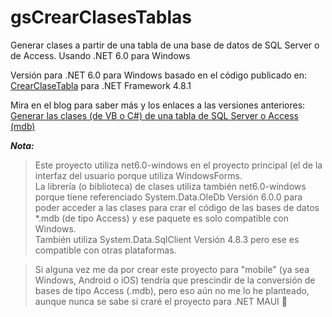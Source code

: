 # gsCrearClasesTablas
Generar clases a partir de una tabla de una base de datos de SQL Server o de Access. Usando .NET 6.0 para Windows

Versión para .NET 6.0 para Windows basado en el código publicado en: [CrearClaseTabla](https://github.com/elGuille-info/CrearClaseTabla) para .NET Framework 4.8.1

Mira en el blog para saber más y los enlaces a las versiones anteriores: [Generar las clases (de VB o C#) de una tabla de SQL Server o Access (mdb)](https://www.elguillemola.com/generar-las-clases-de-una-tabla-de-sql-server-o-access-mdb/)

_**Nota:**_

>Este proyecto utiliza net6.0-windows en el proyecto principal (el de la interfaz del usuario porque utiliza WindowsForms.<br>
>La librería (o biblioteca) de clases utiliza también net6.0-windows porque tiene referenciado System.Data.OleDb Versión 6.0.0 para poder acceder a las clases para crar el código de las bases de datos *.mdb (de tipo Access) y ese paquete es solo compatible con Windows.<br>
>También utiliza System.Data.SqlClient Versión 4.8.3 pero ese es compatible con otras plataformas.

>Si alguna vez me da por crear este proyecto para "mobile" (ya sea Windows, Android o iOS) tendría que prescindir de la conversión de bases de tipo Access (.mdb), pero eso aún no me lo he planteado, aunque nunca se sabe si craré el proyecto para .NET MAUI 🤔

